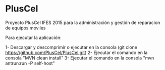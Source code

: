 # PlusCel
Proyecto PlusCel IFES 2015 para la administración y gestión de reparacion de equipos moviles

Para ejecutar la aplicación:

1- Descargar y descomprimir o ejecutar en la consola (git clone https://github.com/PlusCel/PlusCel.git)
2- Ejecutar el comando en la consola "MVN clean install"
3- Ejecutar el comando en la consola "mvn antrun:run -P self-host"

